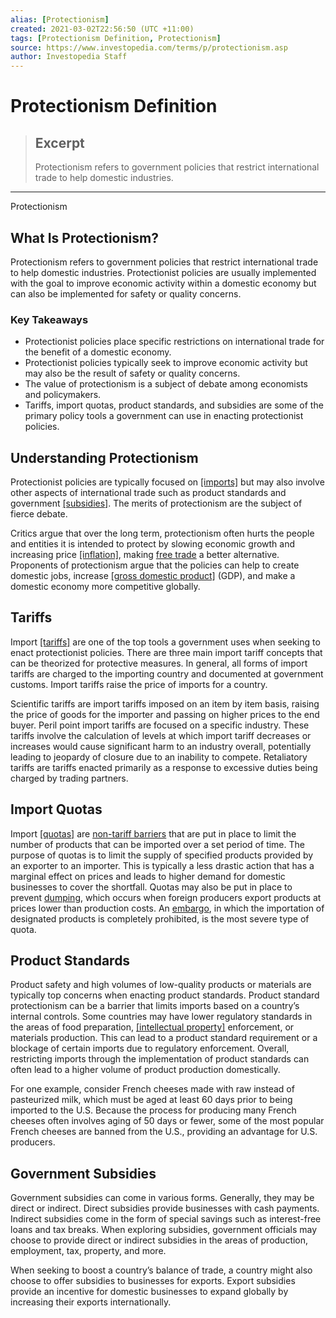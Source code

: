 ```yaml
---
alias: [Protectionism]
created: 2021-03-02T22:56:50 (UTC +11:00)
tags: [Protectionism Definition, Protectionism]
source: https://www.investopedia.com/terms/p/protectionism.asp
author: Investopedia Staff
---
```


# Protectionism Definition

> ## Excerpt
> Protectionism refers to government policies that restrict international trade to help domestic industries.

---

Protectionism
## What Is Protectionism?

Protectionism refers to government policies that restrict international trade to help domestic industries. Protectionist policies are usually implemented with the goal to improve economic activity within a domestic economy but can also be implemented for safety or quality concerns.

### Key Takeaways

-   Protectionist policies place specific restrictions on international trade for the benefit of a domestic economy.
-   Protectionist policies typically seek to improve economic activity but may also be the result of safety or quality concerns.
-   The value of protectionism is a subject of debate among economists and policymakers.
-   Tariffs, import quotas, product standards, and subsidies are some of the primary policy tools a government can use in enacting protectionist policies.

## Understanding Protectionism

Protectionist policies are typically focused on [[imports]](https://www.investopedia.com/terms/i/import.asp) but may also involve other aspects of international trade such as product standards and government [[subsidies]](https://www.investopedia.com/terms/s/subsidy.asp). The merits of protectionism are the subject of fierce debate.

Critics argue that over the long term, protectionism often hurts the people and entities it is intended to protect by slowing economic growth and increasing price [[inflation]](https://www.investopedia.com/terms/i/inflation.asp), making [free trade](https://www.investopedia.com/terms/f/free-trade.asp) a better alternative. Proponents of protectionism argue that the policies can help to create domestic jobs, increase [[gross domestic product]](https://www.investopedia.com/terms/g/gdp.asp) (GDP), and make a domestic economy more competitive globally.

## Tariffs

Import [[tariffs]](https://www.investopedia.com/terms/t/tariff.asp) are one of the top tools a government uses when seeking to enact protectionist policies. There are three main import tariff concepts that can be theorized for protective measures. In general, all forms of import tariffs are charged to the importing country and documented at government customs. Import tariffs raise the price of imports for a country.

Scientific tariffs are import tariffs imposed on an item by item basis, raising the price of goods for the importer and passing on higher prices to the end buyer. Peril point import tariffs are focused on a specific industry. These tariffs involve the calculation of levels at which import tariff decreases or increases would cause significant harm to an industry overall, potentially leading to jeopardy of closure due to an inability to compete. Retaliatory tariffs are tariffs enacted primarily as a response to excessive duties being charged by trading partners.

## Import Quotas

Import [[quotas]](https://www.investopedia.com/terms/q/quota.asp) are [non-tariff barriers](https://www.investopedia.com/terms/n/nontariff-barrier.asp) that are put in place to limit the number of products that can be imported over a set period of time. The purpose of quotas is to limit the supply of specified products provided by an exporter to an importer. This is typically a less drastic action that has a marginal effect on prices and leads to higher demand for domestic businesses to cover the shortfall. Quotas may also be put in place to prevent [dumping](https://www.investopedia.com/terms/d/dumping.asp), which occurs when foreign producers export products at prices lower than production costs. An [embargo](https://www.investopedia.com/terms/e/embargo.asp), in which the importation of designated products is completely prohibited, is the most severe type of quota.

## Product Standards

Product safety and high volumes of low-quality products or materials are typically top concerns when enacting product standards. Product standard protectionism can be a barrier that limits imports based on a country’s internal controls. Some countries may have lower regulatory standards in the areas of food preparation, [[intellectual property]](https://www.investopedia.com/terms/i/intellectualproperty.asp) enforcement, or materials production. This can lead to a product standard requirement or a blockage of certain imports due to regulatory enforcement. Overall, restricting imports through the implementation of product standards can often lead to a higher volume of product production domestically.

For one example, consider French cheeses made with raw instead of pasteurized milk, which must be aged at least 60 days prior to being imported to the U.S. Because the process for producing many French cheeses often involves aging of 50 days or fewer, some of the most popular French cheeses are banned from the U.S., providing an advantage for U.S. producers.

## Government Subsidies

Government subsidies can come in various forms. Generally, they may be direct or indirect. Direct subsidies provide businesses with cash payments. Indirect subsidies come in the form of special savings such as interest-free loans and tax breaks. When exploring subsidies, government officials may choose to provide direct or indirect subsidies in the areas of production, employment, tax, property, and more.

When seeking to boost a country’s balance of trade, a country might also choose to offer subsidies to businesses for exports. Export subsidies provide an incentive for domestic businesses to expand globally by increasing their exports internationally.
